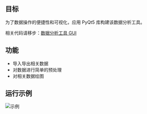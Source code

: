 ## 目标

为了数据操作的便捷性和可视化，应用 PyQt5 库构建该数据分析工具。

相关代码请移步：[数据分析工具 GUI](<https://github.com/KivenCkl/Data_Analysis_GUI>)

<!--more-->

## 功能

- 导入导出相关数据
- 对数据进行简单的预处理
- 对相关数据绘图

## 运行示例

![示例](https://gitee.com/kivenc/chaos/raw/master/upload_images/20200505202227.gif)
